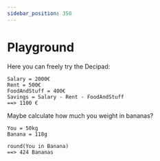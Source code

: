 ```yaml
---
sidebar_position: 350
---
```


# Playground

Here you can freely try the Decipad:

```deci live
Salary = 2000€
Rent = 500€
FoodAndStuff = 400€
Savings = Salary - Rent - FoodAndStuff
==> 1100 €
```

Maybe calculate how much you weight in bananas?

```deci live
You = 50kg
Banana = 118g

round(You in Banana)
==> 424 Bananas
```
